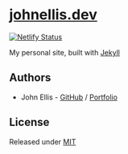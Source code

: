 # [johnellis.dev](https://johnellis.dev)
[![Netlify Status](https://api.netlify.com/api/v1/badges/658999d2-31da-437d-875f-38c17dad8918/deploy-status)](https://app.netlify.com/sites/johnellis/deploys)

My personal site, built with [Jekyll](https://github.com/jekyll/jekyll)

## Authors
 - John Ellis - [GitHub](https://github.com/johnellis0) / [Portfolio](https://johnellis.dev)

## License
Released under [MIT](/LICENSE)
